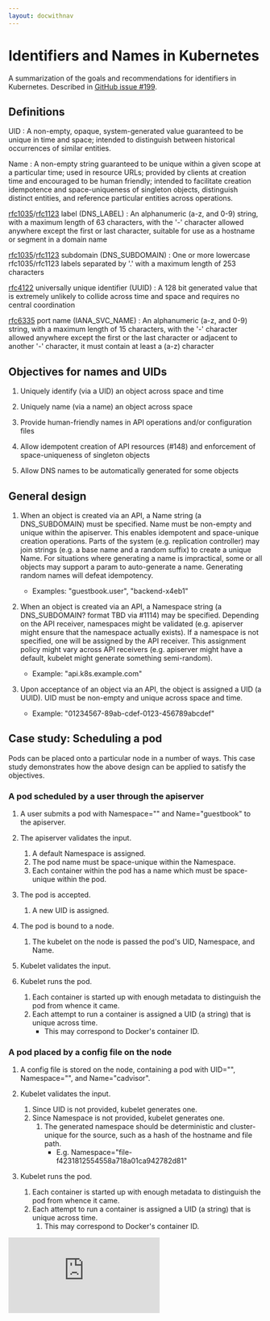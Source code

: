 ```yaml
---
layout: docwithnav
---
```

<!-- BEGIN MUNGE: UNVERSIONED_WARNING -->


<!-- END MUNGE: UNVERSIONED_WARNING -->

# Identifiers and Names in Kubernetes

A summarization of the goals and recommendations for identifiers in Kubernetes.  Described in [GitHub issue #199](https://github.com/GoogleCloudPlatform/kubernetes/issues/199).


## Definitions

UID
: A non-empty, opaque, system-generated value guaranteed to be unique in time and space; intended to distinguish between historical occurrences of similar entities.

Name
: A non-empty string guaranteed to be unique within a given scope at a particular time; used in resource URLs; provided by clients at creation time and encouraged to be human friendly; intended to facilitate creation idempotence and space-uniqueness of singleton objects, distinguish distinct entities, and reference particular entities across operations.

[rfc1035](http://www.ietf.org/rfc/rfc1035.txt)/[rfc1123](http://www.ietf.org/rfc/rfc1123.txt) label (DNS_LABEL)
: An alphanumeric (a-z, and 0-9) string, with a maximum length of 63 characters, with the '-' character allowed anywhere except the first or last character, suitable for use as a hostname or segment in a domain name

[rfc1035](http://www.ietf.org/rfc/rfc1035.txt)/[rfc1123](http://www.ietf.org/rfc/rfc1123.txt) subdomain (DNS_SUBDOMAIN)
: One or more lowercase rfc1035/rfc1123 labels separated by '.' with a maximum length of 253 characters

[rfc4122](http://www.ietf.org/rfc/rfc4122.txt) universally unique identifier (UUID)
: A 128 bit generated value that is extremely unlikely to collide across time and space and requires no central coordination

[rfc6335](https://tools.ietf.org/rfc/rfc6335.txt) port name (IANA_SVC_NAME)
: An alphanumeric (a-z, and 0-9) string, with a maximum length of 15 characters, with the '-' character allowed anywhere except the first or the last character or adjacent to another '-' character, it must contain at least a (a-z) character

## Objectives for names and UIDs

1. Uniquely identify (via a UID) an object across space and time

2. Uniquely name (via a name) an object across space

3. Provide human-friendly names in API operations and/or configuration files

4. Allow idempotent creation of API resources (#148) and enforcement of space-uniqueness of singleton objects

5. Allow DNS names to be automatically generated for some objects


## General design

1. When an object is created via an API, a Name string (a DNS_SUBDOMAIN) must be specified.  Name must be non-empty and unique within the apiserver.  This enables idempotent and space-unique creation operations.  Parts of the system (e.g. replication controller) may join strings (e.g. a base name and a random suffix) to create a unique Name.  For situations where generating a name is impractical, some or all objects may support a param to auto-generate a name.  Generating random names will defeat idempotency.
   * Examples: "guestbook.user", "backend-x4eb1"

2. When an object is created via an API, a Namespace string (a DNS_SUBDOMAIN? format TBD via #1114) may be specified.  Depending on the API receiver, namespaces might be validated (e.g. apiserver might ensure that the namespace actually exists).  If a namespace is not specified, one will be assigned by the API receiver.  This assignment policy might vary across API receivers (e.g. apiserver might have a default, kubelet might generate something semi-random).
   * Example: "api.k8s.example.com"

3. Upon acceptance of an object via an API, the object is assigned a UID (a UUID).  UID must be non-empty and unique across space and time.
   * Example: "01234567-89ab-cdef-0123-456789abcdef"


## Case study: Scheduling a pod

Pods can be placed onto a particular node in a number of ways.  This case
study demonstrates how the above design can be applied to satisfy the
objectives.

### A pod scheduled by a user through the apiserver

1. A user submits a pod with Namespace="" and Name="guestbook" to the apiserver.

2. The apiserver validates the input.
   1. A default Namespace is assigned.
   2. The pod name must be space-unique within the Namespace.
   3. Each container within the pod has a name which must be space-unique within the pod.

3. The pod is accepted.
   1. A new UID is assigned.

4. The pod is bound to a node.
   1. The kubelet on the node is passed the pod's UID, Namespace, and Name.

5. Kubelet validates the input.

6. Kubelet runs the pod.
   1. Each container is started up with enough metadata to distinguish the pod from whence it came.
   2. Each attempt to run a container is assigned a UID (a string) that is unique across time.
      * This may correspond to Docker's container ID.

### A pod placed by a config file on the node

1. A config file is stored on the node, containing a pod with UID="", Namespace="", and Name="cadvisor".

2. Kubelet validates the input.
   1. Since UID is not provided, kubelet generates one.
   2. Since Namespace is not provided, kubelet generates one.
      1. The generated namespace should be deterministic and cluster-unique for the source, such as a hash of the hostname and file path.
         * E.g. Namespace="file-f4231812554558a718a01ca942782d81"

3. Kubelet runs the pod.
   1. Each container is started up with enough metadata to distinguish the pod from whence it came.
   2. Each attempt to run a container is assigned a UID (a string) that is unique across time.
      1. This may correspond to Docker's container ID.


<!-- BEGIN MUNGE: GENERATED_ANALYTICS -->
[![Analytics](https://kubernetes-site.appspot.com/UA-36037335-10/GitHub/docs/design/identifiers.html?pixel)]()
<!-- END MUNGE: GENERATED_ANALYTICS -->

